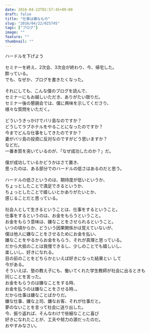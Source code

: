 ```yaml
---
date: 2016-04-22T02:57:45+09:00
draft: false
title: "仕事は嫌なもの"
slug: "2016/04/22/025745"
tags: ["ブログ"]
image: ""
feature: ""
thumbnail: ""
---
```

ハードルを下げよう<br/><br/>セミナーを終え、2次会、3次会が終わり、今、帰宅した。<br/>酔っている。<br/>でも、なぜか、ブログを書きたくなった。<br/><br/>それにしても、こんな僕のブログを読んで、<br/>セミナーにもお越しいただき、ありがたい限りだ。<br/>セミナー後の懇親会では、僕に興味を示してくださり、<br/>様々な質問をいただく。<br/><br/>どういうきっかけでバリ島なのですか？<br/>どうしてラブホテルをやることになったのですか？<br/>今までどんな仕事をしてきたのですか？<br/>妻がバリ島の投資に反対なのですがどう思いますか？<br/>などだ。<br/>一番本質を突いているのが、「なぜ成功したのか？」だ。<br/><br/>僕が成功しているかどうかはさて置き、<br/>思ったのは、ある部分でのハードルの低さはあるのだと思う。<br/><br/>ハードルの低さというのは、期待度が低いというか、<br/>ちょっとしたことで満足できるというか、<br/>ちょっとしたことで嬉しいとかありがたいとか、<br/>感じることだと思っている。<br/><br/>社会人として生きるということは、仕事をするということ。<br/>仕事をするというのは、お金をもらうということ。<br/>お金をもらう意味は、嫌なことをさせられるということ。<br/>いつの頃からか、どういう因果関係かは覚えていないが、<br/>僕は他人に嫌なことをさせるためにお金を払い、<br/>嫌なことをやるからお金をもらう、それが真理と思っている。<br/>だから大抵のことは我慢できるし、少しのことでも嬉しいし、<br/>楽しいし、好きになれる。<br/>目の前のことをどちらかといえば好きになった結果とい して<br/>今がある。<br/>そういえば、塾の教え子にも、働いてくれた学生教師が社会に出るときも<br/>同じことを言った。<br/>お金をもらうのは嫌なことをする時、<br/>お金を払うのは嫌なことをさせる時、。<br/>だから仕事は嫌なことばかりだ。<br/>嫌な仕事、嫌な上司、嫌なお客、それが仕事だと。<br/>夢のないことを言って社会に送り出した。<br/>今、振り返れば、そんなわけで些細なことに喜び<br/>好きになれたことが、工夫や努力の源だったのだ。<br/>おやすみなさい。

